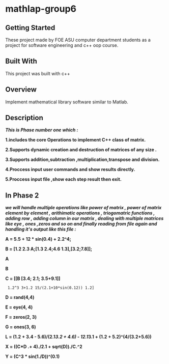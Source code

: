 # mathlap-group6

## Getting Started

These project made by FOE ASU computer department students as a project for software engineering and c++ oop course.

## Built With
This project was built with c++

## Overview
Implement mathematical library software similar to Matlab.

## Description
_**This is Phase number one which :**_

**1.includes the core Operations to implement C++ class of matrix.**

**2.Supports dynamic creation and 	destruction of matrices of any size .**

**3.Supports addition,subtraction ,multiplication,transpose and division.**

**4.Proccess input user commands and show results directly.**

**5.Proccess input file ,show each step result then exit.**

## In Phase 2 

_**we will handle multiple operations like power of matrix , power of matrix element by element , arithimatic operations , 
triogomatric functions , adding row , adding column in our matrix , dealing with multiple matrices like eye , ones ,zeros and so on
and finally reading from file again and handling it's output like this file :**_

**A = 5.5 + 12 * sin(0.4) + 2.2^4;**

**B = [1.2 2.3 A;[1.3 2.4;4.6 1.3],[3.2;7.8]];**

**A**

**B**

**C = [[B [3.4; 2.1; 3.5+9.1]]**

     1.2^3 3+1.2 15/(2.1+10*sin(0.12)) 1.2]
     
**D = rand(4,4)**

**E = eye(4, 4)**

**F = zeros(2, 3)**

**G = ones(3, 6)**

**L = (1.2 + 3.4 - 5.6)/(2.1*3.2 + 4.6) - 12.1*3.1 + (1.2 + 5.2)^(4/(3.2+5.6))**

**X = ((C*D .+ 4)./2.1 + sqrt(D))./C.^2**

**Y = (C^3 * sin(1./D))^(0.1)**


